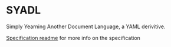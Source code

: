 # SYADL
Simply Yearning Another Document Language, a YAML derivitive.

[Specification readme](spec/README.md) for more info on the specification
